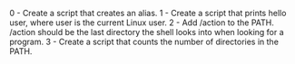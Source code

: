 0 - Create a script that creates an alias. 1 - Create a script that prints hello user, where user is the current Linux user. 2 - Add /action to the PATH. /action should be the last directory the shell looks into when looking for a program. 3 - Create a script that counts the number of directories in the PATH.
